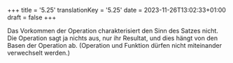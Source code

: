 +++
title = '5.25'
translationKey = '5.25'
date = 2023-11-26T13:02:33+01:00
draft = false
+++

Das Vorkommen der Operation charakterisiert den Sinn des Satzes nicht.
Die Operation sagt ja nichts aus, nur ihr Resultat, und dies hängt von den Basen der Operation ab.
(Operation und Funktion dürfen nicht miteinander verwechselt werden.)
